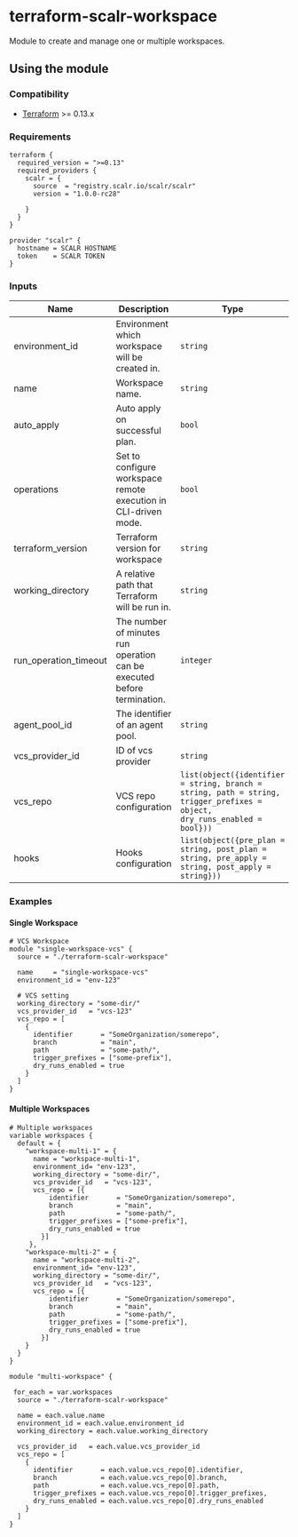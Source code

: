 # terraform-scalr-workspace
Module to create and manage one or multiple workspaces.


## Using the module
### Compatibility
- [Terraform](https://www.terraform.io/downloads.html) >= 0.13.x

### Requirements

```
terraform {
  required_version = ">=0.13"
  required_providers {
    scalr = {
      source  = "registry.scalr.io/scalr/scalr"
      version = "1.0.0-rc28"

    }
  }
}

provider "scalr" {
  hostname = SCALR HOSTNAME
  token    = SCALR TOKEN
}
```

### Inputs
| Name | Description | Type | Default | Required |
|------|-------------|------|---------|:--------:|
| environment_id | Environment which workspace will be created in. | `string` | n/a | Yes |
| name | Workspace name. | `string` | n/a | Yes |
| auto_apply | Auto apply on successful plan. | `bool` | `false` | No |
| operations | Set to configure workspace remote execution in CLI-driven mode. | `bool` | `true` | No |
| terraform_version | Terraform version for workspace | `string` | `0.13.0` | No |
| working_directory | A relative path that Terraform will be run in. | `string` | `null` | No |
| run_operation_timeout | The number of minutes run operation can be executed before termination. | `integer` | `0` | No |
| agent_pool_id | The identifier of an agent pool. | `string` | `null` | No |
| vcs_provider_id | ID of vcs provider | `string` | `null` | No |
| vcs_repo | VCS repo configuration | `list(object({identifier = string, branch = string, path = string, trigger_prefixes = object, dry_runs_enabled = bool}))` | `[]` | No |
| hooks | Hooks configuration | ``list(object({pre_plan = string, post_plan = string, pre_apply = string, post_apply = string}))`` | `[]` | No |


### Examples
#### Single Workspace
```
# VCS Workspace
module "single-workspace-vcs" {
  source = "./terraform-scalr-workspace"

  name     = "single-workspace-vcs"
  environment_id = "env-123"

  # VCS setting
  working_directory = "some-dir/"
  vcs_provider_id   = "vcs-123"
  vcs_repo = [
    {
      identifier       = "SomeOrganization/somerepo",
      branch           = "main",
      path             = "some-path/",
      trigger_prefixes = ["some-prefix"],
      dry_runs_enabled = true
    }
  ]
}
```
#### Multiple Workspaces
```
# Multiple workspaces
variable workspaces {
  default = {
    "workspace-multi-1" = {
      name = "workspace-multi-1",
      environment_id= "env-123",
      working_directory = "some-dir/",
      vcs_provider_id   = "vcs-123",
      vcs_repo = [{
          identifier       = "SomeOrganization/somerepo",
          branch           = "main",
          path             = "some-path/",
          trigger_prefixes = ["some-prefix"],
          dry_runs_enabled = true
        }]
     },
    "workspace-multi-2" = {
      name = "workspace-multi-2",
      environment_id= "env-123",
      working_directory = "some-dir/",
      vcs_provider_id   = "vcs-123",
      vcs_repo = [{
          identifier       = "SomeOrganization/somerepo",
          branch           = "main",
          path             = "some-path/",
          trigger_prefixes = ["some-prefix"],
          dry_runs_enabled = true
        }]
    }
  }
}

module "multi-workspace" {

 for_each = var.workspaces
  source = "./terraform-scalr-workspace"

  name = each.value.name
  environment_id = each.value.environment_id
  working_directory = each.value.working_directory

  vcs_provider_id   = each.value.vcs_provider_id
  vcs_repo = [
    {
      identifier       = each.value.vcs_repo[0].identifier,
      branch           = each.value.vcs_repo[0].branch,
      path             = each.value.vcs_repo[0].path,
      trigger_prefixes = each.value.vcs_repo[0].trigger_prefixes,
      dry_runs_enabled = each.value.vcs_repo[0].dry_runs_enabled
    }
  ]
}
```
